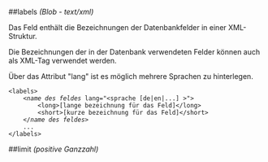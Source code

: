 ##labels
*(Blob - text/xml)*

Das Feld enthält die Bezeichnungen der Datenbankfelder in einer XML-Struktur. 

Die Bezeichnungen der in der Datenbank verwendeten Felder können auch als XML-Tag verwendet werden. 

Über das Attribut "lang" ist es möglich mehrere Sprachen zu hinterlegen.

<pre><code>&lt;labels&gt;
	&lt;<i>name des feldes</i> lang=&quot;&lt;sprache [de|en|...] &gt;&quot;&gt;
		&lt;long&gt;[lange bezeichnung für das Feld]&lt;/long&gt;
		&lt;short&gt;[kurze bezeichnung für das Feld]&lt;/short&gt;
	&lt;/<i>name des feldes</i>&gt;
	...
&lt;/labels&gt;</code></pre>

##limit
*(positive Ganzzahl)*
